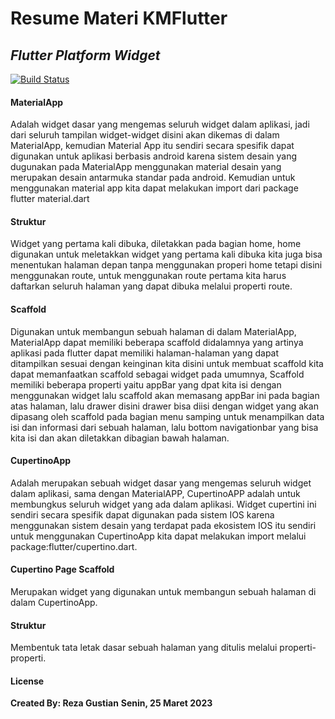 # Resume Materi KMFlutter
## _Flutter Platform Widget_

[![Build Status](https://travis-ci.org/joemccann/dillinger.svg?branch=master)](https://travis-ci.org/joemccann/dillinger)

#### MaterialApp
Adalah widget dasar yang mengemas seluruh widget dalam aplikasi, jadi dari seluruh tampilan widget-widget disini akan dikemas di dalam MaterialApp, kemudian Material App itu sendiri secara spesifik dapat digunakan untuk aplikasi berbasis android karena sistem desain yang dugunakan pada MaterialApp menggunakan material desain yang merupakan desain antarmuka standar pada android. Kemudian untuk menggunakan material app kita dapat melakukan import dari package flutter material.dart

#### Struktur
Widget yang pertama kali dibuka, diletakkan pada bagian home, home digunakan untuk meletakkan widget yang pertama kali dibuka kita juga bisa menentukan halaman depan tanpa menggunakan properi home tetapi disini menggunakan route, untuk menggunakan route pertama kita harus daftarkan seluruh halaman yang dapat dibuka melalui properti route.

#### Scaffold
Digunakan untuk membangun sebuah halaman di dalam MaterialApp, MaterialApp dapat memiliki beberapa scaffold didalamnya yang artinya aplikasi pada flutter dapat memiliki halaman-halaman yang dapat ditampilkan sesuai dengan keinginan kita
disini untuk membuat scaffold kita dapat memanfaatkan scaffold sebagai widget pada umumnya, Scaffold memiliki beberapa properti yaitu appBar yang dpat kita isi dengan menggunakan widget lalu scaffold akan memasang appBar ini pada bagian atas 
halaman, lalu drawer disini drawer bisa diisi dengan widget yang akan dipasang oleh scaffold pada bagian menu samping untuk menampilkan data isi dan informasi dari sebuah halaman, lalu bottom navigationbar yang bisa kita isi dan akan diletakkan dibagian bawah halaman.

#### CupertinoApp
Adalah merupakan sebuah widget dasar yang mengemas seluruh widget dalam aplikasi, sama dengan MaterialAPP, CupertinoAPP adalah untuk membungkus seluruh widget yang ada dalam aplikasi. Widget cupertini ini sendiri secara spesifik dapat digunakan pada sistem IOS karena menggunakan sistem desain yang terdapat pada ekosistem IOS itu sendiri untuk menggunakan CupertinoApp kita dapat melakukan import melalui package:flutter/cupertino.dart.

#### Cupertino Page Scaffold 
Merupakan widget yang digunakan untuk membangun sebuah halaman di dalam CupertinoApp. 

#### Struktur 
Membentuk tata letak dasar sebuah halaman yang ditulis melalui properti-properti. 


#### License

**Created By: Reza Gustian**
**Senin, 25 Maret 2023**